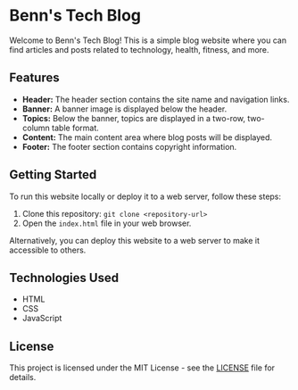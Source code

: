 # Benn's Tech Blog

Welcome to Benn's Tech Blog! This is a simple blog website where you can find articles and posts related to technology, health, fitness, and more.

## Features

- **Header:** The header section contains the site name and navigation links.
- **Banner:** A banner image is displayed below the header.
- **Topics:** Below the banner, topics are displayed in a two-row, two-column table format.
- **Content:** The main content area where blog posts will be displayed.
- **Footer:** The footer section contains copyright information.

## Getting Started

To run this website locally or deploy it to a web server, follow these steps:

1. Clone this repository: `git clone <repository-url>`
2. Open the `index.html` file in your web browser.

Alternatively, you can deploy this website to a web server to make it accessible to others.

## Technologies Used

- HTML
- CSS
- JavaScript

## License

This project is licensed under the MIT License - see the [LICENSE](LICENSE) file for details.
